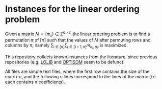 # Instances for the linear ordering problem

Given a matrix $M=(m_{ij})\in\mathbb{Z}^{n\times n}$ the linear ordering problem is to find a permutation $\pi$ of $[n]$ such that the values of $M$ after permuting rows and columns by $\pi$, namely $\sum_{i\in[n]}\sum_{j\in[i+1,n]} m_{\pi_i,\pi_j}$, is maximized.

This repository collects known instances from the literature, since previous repositories (e.g. [LOLIB](http://comopt.ifi.uni-heidelberg.de/software/LOLIB) and [OPTISOM](https://grafo.etsii.urjc.es/optsicom) seem to be defunct.

All files are simple text files, where the first row contains the size of the matrix $n$, and the following $n$ lines correspond to the lines of the matrix (i.e. each contains n coefficients).

